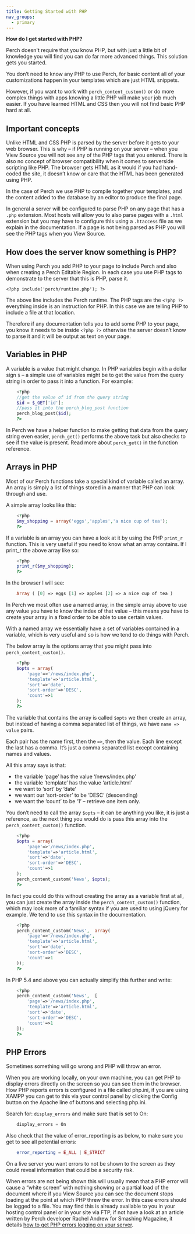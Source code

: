 ```yaml
---
title: Getting Started with PHP
nav_groups:
  - primary
---
```


**How do I get started with PHP?**

Perch doesn't require that you know PHP, but with just a little bit of knowledge you will find you can do far more advanced things. This solution gets you started.

You don’t need to know any PHP to use Perch, for basic content all of your customizations happen in your templates which are just HTML snippets.

However, if you want to work with `perch_content_custom()` or do more complex things with apps knowing a little PHP will make your job much easier. If you have learned HTML and CSS then you will not find basic PHP hard at all.

## Important concepts

Unlike HTML and CSS PHP is parsed by the server before it gets to your web browser. This is why – if PHP is running on your server – when you View Source you will not see any of the PHP tags that you entered. There is also no concept of browser compatibility when it comes to serverside scripting like PHP. The browser gets HTML as it would if you had hand-coded the site, it doesn’t know or care that the HTML has been generated using PHP.

In the case of Perch we use PHP to compile together your templates, and the content added to the database by an editor to produce the final page.

In general a server will be configured to parse PHP on any page that has a `.php` extension. Most hosts will allow you to also parse pages with a `.html` extension but you may have to configure this using a `.htaccess` file as we explain in the documentation. If a page is not being parsed as PHP you will see the PHP tags when you View Source.

## How does the server know something is PHP?

When using Perch you add PHP to your page to include Perch and also when creating a Perch Editable Region. In each case you use PHP tags to demonstrate to the server that this is PHP, parse it.

`<?php include('perch/runtime.php'); ?>`

The above line includes the Perch runtime. The PHP tags are the `<?php ?>` everything inside is an instruction for PHP. In this case we are telling PHP to include a file at that location.

Therefore if any documentation tells you to add some PHP to your page, you know it needs to be inside `<?php ?>` otherwise the server doesn’t know to parse it and it will be output as text on your page.

## Variables in PHP

A variable is a value that might change. In PHP variables begin with a dollar sign `$` – a simple use of variables might be to get the value from the query string in order to pass it into a function. For example:

```php
    <?php
    //get the value of id from the query string
    $id = $_GET['id'];
    //pass it into the perch_blog_post function
    perch_blog_post($id);
    ?>
```

In Perch we have a helper function to make getting that data from the query string even easier, `perch_get()` performs the above task but also checks to see if the value is present. Read more about `perch_get()` in the function reference.

## Arrays in PHP

Most of our Perch functions take a special kind of variable called an array. An array is simply a list of things stored in a manner that PHP can look through and use.

A simple array looks like this:

```php
    <?php
    $my_shopping = array('eggs','apples','a nice cup of tea');
    ?>
```

If a variable is an array you can have a look at it by using the PHP `print_r` function. This is very useful if you need to know what an array contains. If I print_r the above array like so:

```php
    <?php
    print_r($my_shopping);
    ?>
```

In the browser I will see:

```php
    Array ( [0] => eggs [1] => apples [2] => a nice cup of tea )
```

In Perch we most often use a named array, in the simple array above to use any value you have to know the index of that value – this means you have to create your array in a fixed order to be able to use certain values.

With a named array we essentially have a set of variables contained in a variable, which is very useful and so is how we tend to do things with Perch.

The below array is the options array that you might pass into `perch_content_custom()`.

```php
    <?php
    $opts = array(
        'page'=>'/news/index.php',
        'template'=>'article.html',
        'sort'=>'date',
        'sort-order'=>'DESC',
        'count'=>1
    );
    ?>
```

The variable that contains the array is called `$opts` we then create an array, but instead of having a comma separated list of things, we have `name => value` pairs.

Each pair has the name first, then the `=>`, then the value. Each line except the last has a comma. It’s just a comma separated list except containing names and values.

All this array says is that:

* the variable ‘page’ has the value ‘/news/index.php’
* the variable ‘template’ has the value ‘article.html’
* we want to ‘sort’ by ‘date’
* we want our ‘sort-order’ to be ‘DESC’ (descending)
* we want the ‘count’ to be ‘1’ – retrieve one item only.

You don’t need to call the array `$opts` – it can be anything you like, it is just a reference, as the next thing you would do is pass this array into the `perch_content_custom()` function.

```php
    <?php
    $opts = array(
        'page'=>'/news/index.php',
        'template'=>'article.html',
        'sort'=>'date',
        'sort-order'=>'DESC',
        'count'=>1
    );
    perch_content_custom('News', $opts);
    ?>
```

In fact you could do this without creating the array as a variable first at all, you can just create the array inside the `perch_content_custom()` function, which may look more of a familiar syntax if you are used to using jQuery for example. We tend to use this syntax in the documentation.

```php
    <?php
    perch_content_custom('News',  array(
        'page'=>'/news/index.php',
        'template'=>'article.html',
        'sort'=>'date',
        'sort-order'=>'DESC',
        'count'=>1
    ));
    ?>
```

In PHP 5.4 and above you can actually simplify this further and write:

```php
    <?php
    perch_content_custom('News',  [
        'page'=>'/news/index.php',
        'template'=>'article.html',
        'sort'=>'date',
        'sort-order'=>'DESC',
        'count'=>1
    ]);
    ?>
```

## PHP Errors

Sometimes something will go wrong and PHP will throw an error.

When you are working locally, on your own machine, you can get PHP to display errors directly on the screen so you can see them in the browser. How PHP reports errors is configured in a file called php.ini, if you are using XAMPP you can get to this via your control panel by clicking the Config button on the Apache line of buttons and selecting php.ini.

Search for: `display_errors` and make sure that is set to On:

```php
    display_errors = On
```

Also check that the value of error_reporting is as below, to make sure you get to see all potential errors:

```php
    error_reporting = E_ALL | E_STRICT
```

On a live server you want errors to not be shown to the screen as they could reveal information that could be a security risk.

When errors are not being shown this will usually mean that a PHP error will cause a “white screen” with nothing showing or a partial load of the document where if you View Source you can see the document stops loading at the point at which PHP threw the error. In this case errors should be logged to a file. You may find this is already available to you in your hosting control panel or in your site via FTP, if not have a look at an article written by Perch developer Rachel Andrew for Smashing Magazine, it details [how to get PHP errors logging on your server](http://coding.smashingmagazine.com/2011/11/30/a-guide-to-php-error-messages-for-designers/).
